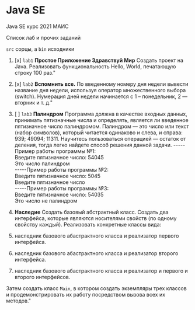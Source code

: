 # Java SE
 Java SE курс 2021 МАИС

 Список лаб и прочих заданий

 `src`  сорцы, а `bin` исходники

 1. [x] `lab1` **Простое Приложение Здравствуй Мир**
 Создать проект на Java. Реализовать функциональность Hello, World, печатающую строку 100 раз."

 2. [x] `lab2` **Вспомнить все.**
 По введенному номеру дня недели вывести название дня недели, используя оператор множественного выбора (switch).
 Нумерация дней недели начинается с 1 – понедельник, 2 — вторник и т. д."
 3. [ ] `lab3` **Палиндром**
 Программа должна в качестве входных данных, принимать пятизначные числа и определять, является ли введенное пятизначное число палиндромом.
 Палиндром — это число или текст (набор символов), который читается одинаково и слева, и справа: 939; 49094; 11311.
 Научитесь пользоваться операцией — остаток от деления, тогда легко найдете способ решения данной задачи.
 -----Пример работы программы №1:\
 Введите пятизначное число:  54045\
 Это число палиндром\
 -----Пример работы программы №2:\
 Введите пятизначное число:  5045\
 Введите пятизначное число\
 -----Пример работы программы №3:\
 Введите пятизначное число:  54035\
 Это число не палиндром
 4. **Наследие**
 Создать базовый абстрактный класс.
 Создать два интерфейса, которые являются носителями свойств (по одному свойству каждый).
 Реализовать конкретные классы вида:
   1. наследник базового абастрактного класса и реализатор первого интерфейса.
   2. наследник базового абастрактного класса и реализатор второго интерфейса.
   3. наследник базового абастрактного класса и реализатор и первого и второго интерфейсов.

Затем создать класс `Main`, в котором создать экземпляры трех классов и продемонстрировать их работу посредством вызова всех их методов."
